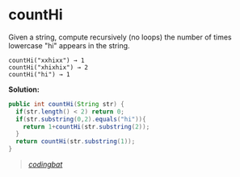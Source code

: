 # countHi

Given a string, compute recursively (no loops) the number of times lowercase "hi" appears in the string.

```
countHi("xxhixx") → 1
countHi("xhixhix") → 2
countHi("hi") → 1
```

**Solution:**

```java
public int countHi(String str) {
  if(str.length() < 2) return 0;
  if(str.substring(0,2).equals("hi")){
    return 1+countHi(str.substring(2));
  }
  return countHi(str.substring(1));
}
```

> _[codingbat](https://codingbat.com/prob/p184029)_